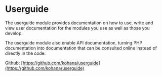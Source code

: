 # Userguide

The userguide module provides documentation on how to use, write and view user documentation for the modules you use as well as those you develop.

The userguide module also enable API documentation, turning PHP documentation into documentation that can be consulted online instead of directly in the code.

Github: [https://github.com/kohana/userguide](https://github.com/kohana/userguide)